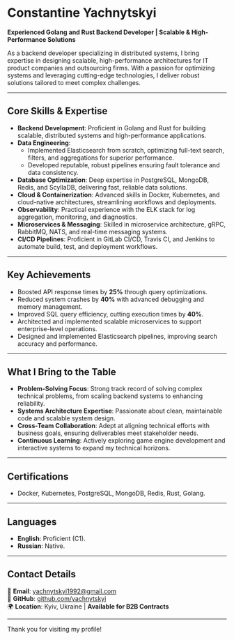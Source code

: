 # Constantine Yachnytskyi  
**Experienced Golang and Rust Backend Developer | Scalable & High-Performance Solutions**  

As a backend developer specializing in distributed systems, I bring expertise in designing scalable, high-performance architectures for IT product companies and outsourcing firms. With a passion for optimizing systems and leveraging cutting-edge technologies, I deliver robust solutions tailored to meet complex challenges.  

---

## Core Skills & Expertise  
- **Backend Development**: Proficient in Golang and Rust for building scalable, distributed systems and high-performance applications.  
- **Data Engineering**:  
  - Implemented Elasticsearch from scratch, optimizing full-text search, filters, and aggregations for superior performance.  
  - Developed reputable, robust pipelines ensuring fault tolerance and data consistency.  
- **Database Optimization**: Deep expertise in PostgreSQL, MongoDB, Redis, and ScyllaDB, delivering fast, reliable data solutions.  
- **Cloud & Containerization**: Advanced skills in Docker, Kubernetes, and cloud-native architectures, streamlining workflows and deployments.  
- **Observability**: Practical experience with the ELK stack for log aggregation, monitoring, and diagnostics.  
- **Microservices & Messaging**: Skilled in microservice architecture, gRPC, RabbitMQ, NATS, and real-time messaging systems.  
- **CI/CD Pipelines**: Proficient in GitLab CI/CD, Travis CI, and Jenkins to automate build, test, and deployment workflows.  

---

## Key Achievements  
- Boosted API response times by **25%** through query optimizations.  
- Reduced system crashes by **40%** with advanced debugging and memory management.  
- Improved SQL query efficiency, cutting execution times by **40%**.  
- Architected and implemented scalable microservices to support enterprise-level operations.  
- Designed and implemented Elasticsearch pipelines, improving search accuracy and performance.  

---

## What I Bring to the Table  
- **Problem-Solving Focus**: Strong track record of solving complex technical problems, from scaling backend systems to enhancing reliability.  
- **Systems Architecture Expertise**: Passionate about clean, maintainable code and scalable system design.  
- **Cross-Team Collaboration**: Adept at aligning technical efforts with business goals, ensuring deliverables meet stakeholder needs.  
- **Continuous Learning**: Actively exploring game engine development and interactive systems to expand my technical horizons.  

---

## Certifications  
- Docker, Kubernetes, PostgreSQL, MongoDB, Redis, Rust, Golang.  

---

## Languages  
- **English**: Proficient (C1).  
- **Russian**: Native.  

---

## Contact Details  
📧 **Email**: [yachnytskyi1992@gmail.com](mailto:yachnytskyi1992@gmail.com)  
🔗 **GitHub**: [github.com/yachnytskyi](https://github.com/yachnytskyi)  
🌍 **Location**: Kyiv, Ukraine | **Available for B2B Contracts**  

---

Thank you for visiting my profile!

